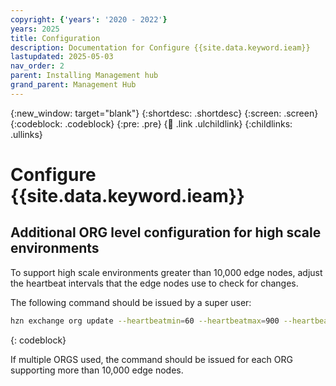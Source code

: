 ```yaml
---
copyright: {'years': '2020 - 2022'}
years: 2025
title: Configuration
description: Documentation for Configure {{site.data.keyword.ieam}}
lastupdated: 2025-05-03
nav_order: 2
parent: Installing Management hub
grand_parent: Management Hub
---
```


{:new_window: target="blank"}
{:shortdesc: .shortdesc}
{:screen: .screen}
{:codeblock: .codeblock}
{:pre: .pre}
{:child: .link .ulchildlink}
{:childlinks: .ullinks}

# Configure {{site.data.keyword.ieam}}

## Additional ORG level configuration for high scale environments

To support high scale environments greater than 10,000 edge nodes, adjust the heartbeat intervals that the edge nodes use to check for changes. 

The following command should be issued by a super user:

```bash
hzn exchange org update --heartbeatmin=60 --heartbeatmax=900 --heartbeatadjust=60 <org_name>
```
{: codeblock}

If multiple ORGS used, the command should be issued for each ORG supporting more than 10,000 edge nodes.

